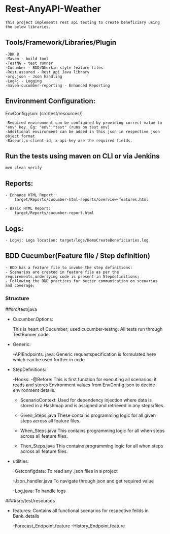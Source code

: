 # Rest-AnyAPI-Weather

	This project implements rest api testing to create beneficiary using the below libraries.

## Tools/Framework/Libraries/Plugin
	-JDK 8
	-Maven - build tool
	-TestNG - test runner
	-Cucumber - BDD/Gherkin style feature files
	-Rest assured - Rest api Java library
	-org.json - Json handling
	-Log4j - Logging
	-maven-cucumber-reporting - Enhanced Reporting

## Environment Configuration: 

EnvConfig.json: (src/test/resources/)
	
	-Required environment can be configured by providing correct value to "env" key. Eg: "env":"test" (runs on test env)
	-Additional environment can be added in this json in respective json object format
	-Baseurl,x-client-id, x-api-key are the required fields.

## Run the tests using maven on CLI or via Jenkins

```shell script
mvn clean verify

```

## Reports: 

	- Enhance HTML Report:
		target/Reports/cucumber-html-reports/overview-features.html
		
	- Basic HTML Report:
		target/Reports/cucumber-report.html
		
## Logs:
	- Log4j: Logs location: target/logs/DemoCreateBeneficiaries.log
		
## BDD Cucumber(Feature file / Step definition)
	- BDD has a feature file to invoke the step definitions:
	- Scenarios are created in feature file as per the requirements,underlying code is present in Stepdefinitions;
	- Following the BDD practices for better communication on scenarios and coverage;

### Structure

##src/test/java

- Cucumber.Options: 

     This is heart of Cucumber; used cucumber-testng: All tests run through TestRunner code.

- Generic:
	
	-APIEndpoints. java: Generic requestspecification is formulated here which can be used further in code

- StepDefinitions: 

	-Hooks:
		-@Before: This is first function for executing all scenarios; it reads and stores Environment values from EnvConfig.json to decide environment details.
		
	- ScenarioContext:
		Used for dependency injection where data is stored in a Hashmap and is assigned and retrieved in any steps/files.
		
	- Given_Steps.java 
		These contains programming logic for all given steps across all feature files.
		
	- When_Steps.java
		This contains programming logic for all when steps across all feature files.
		
	- Then_Steps.java
		This contains programming logic for all when steps across all feature files.
	
- utilities:

	-Getconfigdata:
		To read any .json files in a project
	
	-Json_handler.java
		To navigate through json and get required value
		
	-Log.java:
		To handle logs		

####src/test/resources

- features: Contains all functional scenarios for respective feilds in Bank_details

	-Forecast_Endpoint.feature
	-History_Endpoint.feature
	

	
	
	
	
	
	
